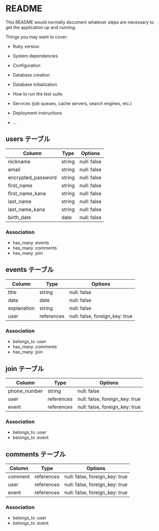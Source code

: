 # README

This README would normally document whatever steps are necessary to get the
application up and running.

Things you may want to cover:

* Ruby version

* System dependencies

* Configuration

* Database creation

* Database initialization

* How to run the test suite

* Services (job queues, cache servers, search engines, etc.)

* Deployment instructions

* ...

## users テーブル
| Column             | Type   | Options     |
|--------------------|--------|-------------|
| nickname           | string | null: false |
| email              | string | null: false |
| encrypted_password | string | null: false |
| first_name         | string | null: false |
| first_name_kana    | string | null: false |
| last_name          | string | null: false |
| last_name_kana     | string | null: false |
| birth_date         | date   | null: false |

### Association
- has_many :events
- has_many :comments
- has_many :join


## events テーブル
| Column      | Type       | Options                        |
|-------------|------------|--------------------------------|
| title       | string     | null: false                    |
| date        | date       | null: false                    |
| explanation | string     | null: false                    |
| user        | references | null: false, foreign_key: true |

### Association
- belongs_to :user
- has_many   :comments
- has_many   :join


## join テーブル
| Column       | Type       | Options                        |
|--------------|------------|--------------------------------|
| phone_number | string     | null: false                    |
| user         | references | null: false, foreign_key: true |
| event        | references | null: false, foreign_key: true |

### Association
- belongs_to :user
- belongs_to :event


## comments テーブル
| Column  | Type       | Options                        |
|---------|------------|--------------------------------|
| comment | references | null: false, foreign_key: true |
| user    | references | null: false, foreign_key: true |
| event   | references | null: false, foreign_key: true |

### Association
- belongs_to :user
- belongs_to :event